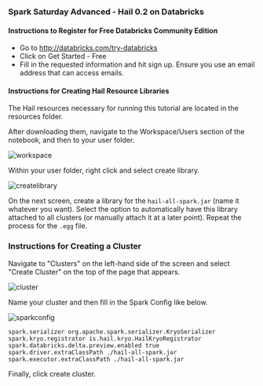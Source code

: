 ### Spark Saturday Advanced - Hail 0.2 on Databricks

#### Instructions to Register for Free Databricks Community Edition

* Go to http://databricks.com/try-databricks
* Click on Get Started - Free
* Fill in the requested information and hit sign up. Ensure you use an email address that can access emails.

#### Instructions for Creating Hail Resource Libraries

The Hail resources necessary for running this tutorial are located in the resources folder. 

After downloading them, navigate to the Workspace/Users section of the notebook, and then to your user folder.

![workspace](https://raw.githubusercontent.com/mptrepanier/spark-saturday-advanced-hail/master/readme-images/workspace.png)

Within your user folder, right click and select create library.

![createlibrary](https://raw.githubusercontent.com/mptrepanier/spark-saturday-advanced-hail/master/readme-images/createlibrary.png)

On the next screen, create a library for the `hail-all-spark.jar` (name it whatever you want). Select the option to automatically have this library attached to all clusters (or manually attach it at a later point). Repeat the process for the `.egg` file. 

### Instructions for Creating a Cluster

Navigate to "Clusters" on the left-hand side of the screen and select "Create Cluster" on the top of the page that appears.

![cluster](https://raw.githubusercontent.com/mptrepanier/spark-saturday-advanced-hail/master/readme-images/cluster.png)

Name your cluster and then fill in the Spark Config like below.

![sparkconfig](https://raw.githubusercontent.com/mptrepanier/spark-saturday-advanced-hail/master/readme-images/sparkconfig.png)

```
spark.serializer org.apache.spark.serializer.KryoSerializer
spark.kryo.registrator is.hail.kryo.HailKryoRegistrator
spark.databricks.delta.preview.enabled true
spark.driver.extraClassPath ./hail-all-spark.jar
spark.executor.extraClassPath ./hail-all-spark.jar
```

Finally, click create cluster.